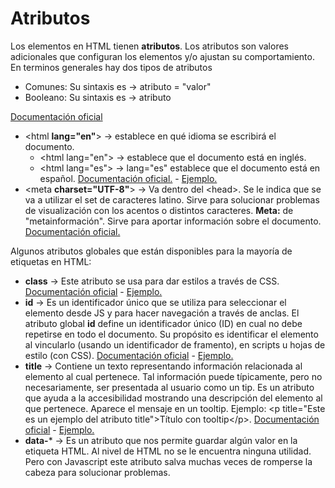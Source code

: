 ﻿# Atributos

Los elementos en HTML tienen **atributos**. Los atributos son valores adicionales que configuran los elementos y/o ajustan su comportamiento.
En terminos generales hay dos tipos de atributos
+ Comunes: Su sintaxis es -> atributo = "valor"
+ Booleano: Su sintaxis es -> atributo

[Documentación oficial](https://developer.mozilla.org/es/docs/Web/HTML/Attributes)


+ \<html **lang="en"**> -> establece en qué idioma se escribirá el documento.
    + \<html lang="en"> -> establece que el documento está en inglés.
    + \<html lang="es"> -> lang="es" establece que el documento está en español. [Documentación oficial.](https://developer.mozilla.org/es/docs/Web/HTML/Global_attributes/lang) - [Ejemplo.](https://github.com/Juan122113/curso-html-2022/blob/main/index.html)
+ \<meta **charset="UTF-8"**> -> Va dentro del \<head>. Se le indica que se va a utilizar el set de caracteres latino. Sirve para solucionar problemas de visualización con los acentos o distintos caracteres. **Meta:** de "metainformación". Sirve para aportar información sobre el documento. [Documentación oficial.](https://developer.mozilla.org/es/docs/Web/HTML/Element/meta)

Algunos atributos globales que están disponibles para la mayoría de etiquetas en HTML:

+ **class** -> Este atributo se usa para dar estilos a través de CSS. [Documentación oficial](https://developer.mozilla.org/es/docs/Web/HTML/Global_attributes/class) - [Ejemplo.](https://github.com/Juan122113/curso-html-2022/blob/main/atributos-comunes.html)
+ **id** -> Es un identificador único que se utiliza para seleccionar el elemento desde JS y para hacer navegación a través de anclas. El atributo global **id** define un identificador único (ID) en cual no debe repetirse en todo el documento. Su propósito es identificar el elemento al vincularlo (usando un identificador de framento), en scripts u hojas de estilo (con CSS). [Documentación oficial](https://developer.mozilla.org/es/docs/Web/HTML/Global_attributes/id) - [Ejemplo.](https://github.com/Juan122113/curso-html-2022/blob/main/atributos-comunes.html)
+ **title** -> Contiene un texto representando información relacionada al elemento al cual pertenece. Tal información puede típicamente, pero no necesariamente, ser presentada al usuario como un tip. Es un atributo que ayuda a la accesibilidad mostrando una descripción del elemento al que pertenece. Aparece el mensaje en un tooltip. Ejemplo: \<p  title="Este es un ejemplo del atributo title">Título con tooltip\</p>. [Documentación oficial](https://developer.mozilla.org/es/docs/Web/HTML/Global_attributes/title) - [Ejemplo.](https://github.com/Juan122113/curso-html-2022/blob/main/atributos-comunes.html)
+ **data-*** -> Es un atributo que nos permite guardar algún valor en la etiqueta HTML. Al nivel de HTML no se le encuentra ninguna utilidad. Pero con Javascript este atributo salva muchas veces de romperse la cabeza para solucionar problemas.

